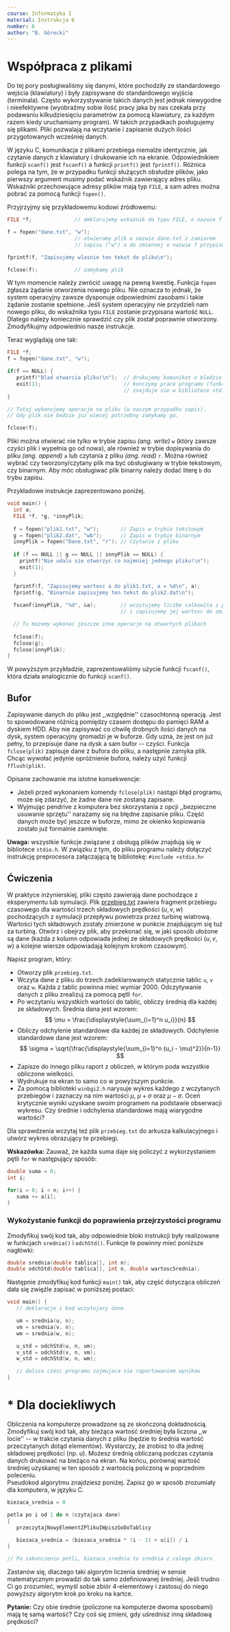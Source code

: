 ```yaml
---
course: Informatyka I
material: Instrukcja 6
number: 6
author: "B. Górecki"
---
```


# Współpraca z plikami
Do tej pory posługiwaliśmy się danymi, które pochodziły ze standardowego wejścia (klawiatury) i były zapisywane do standardowego wyjścia (terminala).
Często wykorzystywanie takich danych jest jednak niewygodne i nieefektywne (wyobraźmy sobie ilość pracy jaka by nas czekała przy podawaniu kilkudziesięciu parametrów za pomocą klawiatury, za każdym razem kiedy uruchamiamy program).
W takich przypadkach posługujemy się plikami.
Pliki pozwalają na wczytanie i zapisanie dużych ilości przygotowanych wcześniej danych.

W języku C, komunikacja z plikami przebiega niemalże identycznie, jak czytanie danych z klawiatury i drukowanie ich na ekranie.
Odpowiednikiem funkcji `scanf()` jest `fscanf()` a funkcji `printf()` jest `fprintf()`. 
Różnica polega na tym, że w przypadku funkcji służących obsłudze plików, jako pierwszy argument musimy podać wskaźnik zawierający adres pliku.  
Wskaźniki przechowujące adresy plików mają typ `FILE`, a sam adres można pobrać za pomocą funkcji `fopen()`.

Przyjrzyjmy się przykładowemu kodowi źródłowemu:
```c++
FILE *f;              // deklarujemy wskaznik do typu FILE, o nazwie f

f = fopen("dane.txt", "w");
                      // otwieramy plik o nazwie dane.txt z zamiarem
                      // zapisu ("w") a do zmiennej o nazwie f przypisujemy adres pliku

fprintf(f, "Zapisujemy wlasnie ten tekst do pliku\n");

fclose(f);            // zamykamy plik
```

W tym momencie należy zwrócić uwagę na pewną kwestię.
Funkcja `fopen` zgłasza żądanie otworzenia nowego pliku.
Nie oznacza to jednak, że system operacyjny zawsze dysponuje odpowiednimi zasobami i takie żądanie zostanie spełnione.
Jeśli system operacyjny nie przydzieli nam nowego pliku, do wskaźnika typu `FILE` zostanie przypisana wartość `NULL`.
Dlatego należy koniecznie sprawdzić czy plik został poprawnie otworzony.
Zmodyfikujmy odpowiednio nasze instrukcje.

Teraz wyglądają one tak:
```c++
FILE *f;
f = fopen("dane.txt", "w");

if(f == NULL) {
   printf("Blad otwarcia pliku!\n");  // drukujemy komunikat o bledzie
   exit(1);                           // konczymy prace programu (funkcja exit()
                                      // znajduje sie w bibliotece stdlib.h)
}

// Tutaj wykonujemy operacje na pliku (w naszym przypadku zapis).
// Gdy plik nie bedzie juz wiecej potrzebny zamykamy go.

fclose(f);
```

Pliki można otwierać nie tylko w trybie zapisu *(ang. write)* `w` (który zawsze czyści plik i wypełnia go od nowa), ale również w trybie dopisywania do pliku *(ang. append)* `a` lub czytania z pliku *(ang. read)* `r`.
Można również wybrać czy tworzony/czytany plik ma być obsługiwany w trybie tekstowym, czy binarnym.
Aby móc obsługiwać plik binarny należy dodać literę `b` do trybu zapisu.

Przykładowe instrukcje zaprezentowano poniżej.
```c++
void main() {
  int a;
  FILE *f, *g, *innyPlik;
  
  f = fopen("plik1.txt", "w");       // Zapis w trybie tekstowym
  g = fopen("plik2.dat", "wb");      // Zapis w trybie binarnym
  innyPlik = fopen("Dane.txt", "r"); // Czytanie z pliku
  
  if (f == NULL || g == NULL || innyPlik == NULL) {
    printf("Nie udalo sie otworzyc co najmniej jednego pliku!\n");
    exit(1);
  }

  fprintf(f, "Zapisujemy wartosc a do plik1.txt, a = %d\n", a);
  fprintf(g, "Binarnie zapisujemy ten tekst do plik2.dat\n");
  
  fscanf(innyPlik, "%d", &a);        // wczytujemy liczbe calkowita z pliku Dane.txt
                                     // i zapisujemy jej wartosc do zmiennej a

  // Tu mozemy wykonac jeszcze inne operacje na otwartych plikach
 
  fclose(f);
  fclose(g);
  fclose(innyPlik);
}
```

W powyższym przykładzie, zaprezentowaliśmy użycie funkcji `fscanf()`, która działa analogicznie do funkcji `scanf()`.

## Bufor
Zapisywanie danych do pliku jest ,,względnie'' czasochłonną operacją.
Jest to spowodowane różnicą pomiędzy czasem dostępu do pamięci RAM a dyskiem HDD.
Aby nie zapisywać co chwilę drobnych ilości danych na dysk, system operacyjny gromadzi je w buforze.
Gdy uzna, że jest on już pełny, to przepisuje dane na dysk a sam bufor -- czyści. 
Funkcja `fclose(plik)` zapisuje dane z bufora do pliku, a następnie zamyka plik.
Chcąc wywołać jedynie opróżnienie bufora, należy użyć funkcji `fflush(plik)`.

Opisane zachowanie ma istotne konsekwencje:

  - Jeżeli przed wykonaniem komendy `fclose(plik)` nastąpi błąd programu, może się zdarzyć, że żadne dane nie zostaną zapisane.
  - Wyjmując pendrive z komputera bez skorzystania z opcji ,,bezpieczne usuwanie sprzętu'' narażamy się na błędne zapisanie pliku.
  Część danych może być jeszcze w buforze, mimo że okienko kopiowania zostało już formalnie zamknięte.

**Uwaga:** wszystkie funkcje związane z obsługą plików znajdują się w bibliotece `stdio.h`.
W związku z tym, do pliku programu należy dołączyć instrukcję preprocesora załączającą tę bibliotekę: `#include <stdio.h>`

## Ćwiczenia
W praktyce inżynierskiej, pliki często zawierają dane pochodzące z eksperymentu lub symulacji.
Plik [przebieg.txt](data/info1/przebieg.txt) zawiera fragment przebiegu czasowego dla wartości trzech składowych prędkości $(u, v, w)$ pochodzących z symulacji przepływu powietrza przez turbinę wiatrową.
Wartości tych składowych zostały zmierzone w punkcie znajdującym się tuż za turbiną.
Otwórz i obejrzy plik, aby przekonać się, w jaki sposób ułożone są dane (każda z kolumn odpowiada jednej ze składowych prędkości $(u, v, w)$ a kolejne wiersze odpowiadają kolejnym krokom czasowym).

Napisz program, który:

  - Otworzy plik `przebieg.txt`.
  - Wczyta dane z pliku do trzech zadeklarowanych statycznie tablic `u`, `v` oraz `w`.
  Każda z tablic powinna mieć wymiar $2000$.
  Odczytywanie danych z pliku zrealizuj za pomocą pętli `for`.
  - Po wczytaniu wszystkich wartości do tablic, obliczy średnią dla każdej ze składowych. 
  Średnia dana jest wzorem:
  $$
    \mu = \frac{\displaystyle{\sum_{i=1}^n u_i}}{n}
  $$
  - Obliczy odchylenie standardowe dla każdej ze składowych.
  Odchylenie standardowe dane jest wzorem:
  $$
    \sigma = \sqrt{\frac{\displaystyle{\sum_{i=1}^n (u_i - \mu)^2}}{n-1}}
  $$
  - Zapisze do innego pliku raport z obliczeń, w którym poda wszystkie obliczone wielkości.
  - Wydrukuje na ekran to samo co w powyższym punkcie.
  - Za pomocą biblioteki `winbgi2.h` narysuje wykres każdego z wczytanych przebiegów i zaznaczy na nim wartości $\mu$, $\mu + \sigma$ oraz $\mu - \sigma$.
  Oceń krytycznie wyniki uzyskane swoim programem na podstawie obserwacji wykresu.
  Czy średnie i odchylenia standardowe mają wiarygodne wartości?

Dla sprawdzenia wczytaj też plik `przebieg.txt` do arkusza kalkulacyjnego i utwórz wykres obrazujący te przebiegi.

**Wskazówka:** Zauważ, że każda suma daje się policzyć z wykorzystaniem pętli `for` w następujący sposób:
```c++
double suma = 0;
int i;

for(i = 0; i < n; i++) {
   suma += a[i];
}
```

### Wykożystanie funkcji do poprawienia przejrzystości programu
Zmodyfikuj swój kod tak, aby odpowiednie bloki instrukcji były realizowane w funkcjach `srednia()` i `odchStd()`.
Funkcje te powinny mieć poniższe nagłówki:
```c++
double srednia(double tablica[], int n);
double odchStd(double tablica[], int n, double wartoscSrednia);
```

Następnie zmodyfikuj kod funkcji `main()` tak, aby część dotycząca obliczeń dała się zwięźle zapisać w poniższej postaci:
```c++
void main() {
   // deklaracje i kod wczytujacy dane

   um = srednia(u, n);
   vm = srednia(v, n);
   wm = srednia(w, n);

   u_std = odchStd(u, n, um);
   v_std = odchStd(v, n, vm);
   w_std = odchStd(w, n, wm);

   // dalsza czesc programu zajmujaca sie raportowaniem wynikow
}
```

# \* Dla dociekliwych
Obliczenia na komputerze prowadzone są ze skończoną dokładnością.
Zmodyfikuj swój kod tak, aby bieżąca wartość średniej była liczona ,,w locie'' -- w trakcie czytania danych z pliku (będzie to średnia wartość przeczytanych dotąd elementów).
Wystarczy, że zrobisz to dla jednej składowej prędkości (np. *u*).
Możesz średnią obliczaną podczas czytania danych drukować na bieżąco na ekran.
Na końcu, porównaj wartość średniej uzyskanej w ten sposób z wartością policzoną w poprzednim poleceniu.  
Pseudokod algorytmu znajdziesz poniżej.
Zapisz go w sposób zrozumiały dla komputera, w języku C.
```c++
biezaca_srednia = 0

petla po i od 1 do n (czytajaca dane)
{
   przeczytajNowyElementZPlikuIWpiszGoDoTablicy

   biezaca_srednia = (biezaca_srednia * (i - 1) + u[i]) / i
}

// Po zakonczeniu petli, biezaca_srednia to srednia z calego zbioru
```

Zastanów się, dlaczego taki algorytm liczenia średniej w sensie matematycznym prowadzi do tak samo zdefiniowanej średniej.
Jeśli trudno Ci go zrozumieć, wymyśl sobie zbiór 4-elementowy i zastosuj do niego powyższy algorytm krok po kroku na kartce.

**Pytanie:** Czy obie średnie (policzone na komputerze dwoma sposobami) mają tę samą wartość?
Czy coś się zmieni, gdy uśrednisz inną składową prędkości?
